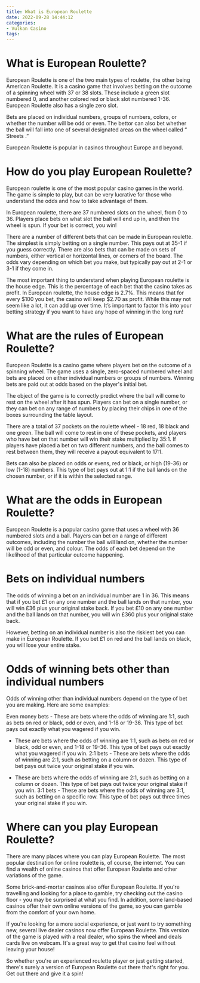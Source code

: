 ```yaml
---
title: What is European Roulette
date: 2022-09-28 14:44:12
categories:
- Vulkan Casino
tags:
---
```



# What is European Roulette?

European Roulette is one of the two main types of roulette, the other being American Roulette. It is a casino game that involves betting on the outcome of a spinning wheel with 37 or 38 slots. These include a green slot numbered 0, and another colored red or black slot numbered 1-36. European Roulette also has a single zero slot.

Bets are placed on individual numbers, groups of numbers, colors, or whether the number will be odd or even. The bettor can also bet whether the ball will fall into one of several designated areas on the wheel called “ Streets .”



European Roulette is popular in casinos throughout Europe and beyond.

# How do you play European Roulette?

 European roulette is one of the most popular casino games in the world. The game is simple to play, but can be very lucrative for those who understand the odds and how to take advantage of them.

In European roulette, there are 37 numbered slots on the wheel, from 0 to 36. Players place bets on what slot the ball will end up in, and then the wheel is spun. If your bet is correct, you win!

There are a number of different bets that can be made in European roulette. The simplest is simply betting on a single number. This pays out at 35-1 if you guess correctly. There are also bets that can be made on sets of numbers, either vertical or horizontal lines, or corners of the board. The odds vary depending on which bet you make, but typically pay out at 2-1 or 3-1 if they come in.

The most important thing to understand when playing European roulette is the house edge. This is the percentage of each bet that the casino takes as profit. In European roulette, the house edge is 2.7%. This means that for every $100 you bet, the casino will keep $2.70 as profit. While this may not seem like a lot, it can add up over time. It’s important to factor this into your betting strategy if you want to have any hope of winning in the long run!

# What are the rules of European Roulette?

European Roulette is a casino game where players bet on the outcome of a spinning wheel. The game uses a single, zero-spaced numbered wheel and bets are placed on either individual numbers or groups of numbers. Winning bets are paid out at odds based on the player's initial bet.

The object of the game is to correctly predict where the ball will come to rest on the wheel after it has spun. Players can bet on a single number, or they can bet on any range of numbers by placing their chips in one of the boxes surrounding the table layout.

There are a total of 37 pockets on the roulette wheel - 18 red, 18 black and one green. The ball will come to rest in one of these pockets, and players who have bet on that number will win their stake multiplied by 35:1. If players have placed a bet on two different numbers, and the ball comes to rest between them, they will receive a payout equivalent to 17:1.

Bets can also be placed on odds or evens, red or black, or high (19-36) or low (1-18) numbers. This type of bet pays out at 1:1 if the ball lands on the chosen number, or if it is within the selected range.

# What are the odds in European Roulette?

European Roulette is a popular casino game that uses a wheel with 36 numbered slots and a ball. Players can bet on a range of different outcomes, including the number the ball will land on, whether the number will be odd or even, and colour. The odds of each bet depend on the likelihood of that particular outcome happening.

# Bets on individual numbers

The odds of winning a bet on an individual number are 1 in 36. This means that if you bet £1 on any one number and the ball lands on that number, you will win £36 plus your original stake back. If you bet £10 on any one number and the ball lands on that number, you will win £360 plus your original stake back.

However, betting on an individual number is also the riskiest bet you can make in European Roulette. If you bet £1 on red and the ball lands on black, you will lose your entire stake.

# Odds of winning bets other than individual numbers

Odds of winning other than individual numbers depend on the type of bet you are making. Here are some examples:

Even money bets - These are bets where the odds of winning are 1:1, such as bets on red or black, odd or even, and 1-18 or 19-36. This type of bet pays out exactly what you wagered if you win.

- These are bets where the odds of winning are 1:1, such as bets on red or black, odd or even, and 1-18 or 19-36. This type of bet pays out exactly what you wagered if you win. 2:1 bets - These are bets where the odds of winning are 2:1, such as betting on a column or dozen. This type of bet pays out twice your original stake if you win.

- These are bets where the odds of winning are 2:1, such as betting on a column or dozen. This type of bet pays out twice your original stake if you win. 3:1 bets - These are bets where the odds of winning are 3:1, such as betting on a specific row. This type of bet pays out three times your original stake if you win.

# Where can you play European Roulette?

There are many places where you can play European Roulette. The most popular destination for online roulette is, of course, the internet. You can find a wealth of online casinos that offer European Roulette and other variations of the game.

Some brick-and-mortar casinos also offer European Roulette. If you're travelling and looking for a place to gamble, try checking out the casino floor - you may be surprised at what you find. In addition, some land-based casinos offer their own online versions of the game, so you can gamble from the comfort of your own home.

If you're looking for a more social experience, or just want to try something new, several live dealer casinos now offer European Roulette. This version of the game is played with a real dealer, who spins the wheel and deals cards live on webcam. It's a great way to get that casino feel without leaving your house!

So whether you're an experienced roulette player or just getting started, there's surely a version of European Roulette out there that's right for you. Get out there and give it a spin!